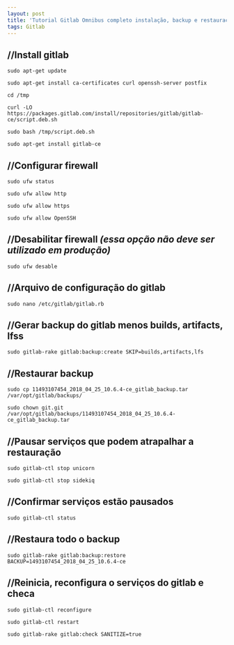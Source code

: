 ```yaml
---
layout: post
title: 'Tutorial Gitlab Omnibus completo instalação, backup e restauração '
tags: Gitlab
---
```

## //Install gitlab

```
sudo apt-get update
```

```
sudo apt-get install ca-certificates curl openssh-server postfix
```

```
cd /tmp
```

```
curl -LO https://packages.gitlab.com/install/repositories/gitlab/gitlab-ce/script.deb.sh
```

```
sudo bash /tmp/script.deb.sh
```

```
sudo apt-get install gitlab-ce
```

## //Configurar firewall

```
sudo ufw status
```

```
sudo ufw allow http
```

```
sudo ufw allow https
```

```
sudo ufw allow OpenSSH
```

## //Desabilitar firewall _(essa opção não deve ser utilizado em produção)_

```
sudo ufw desable
```

## //Arquivo de configuração do gitlab

```
sudo nano /etc/gitlab/gitlab.rb
```

## //Gerar backup do gitlab menos builds, artifacts, lfss

```
sudo gitlab-rake gitlab:backup:create SKIP=builds,artifacts,lfs
```

## //Restaurar backup

```
sudo cp 11493107454_2018_04_25_10.6.4-ce_gitlab_backup.tar /var/opt/gitlab/backups/
```

```
sudo chown git.git /var/opt/gitlab/backups/11493107454_2018_04_25_10.6.4-ce_gitlab_backup.tar
```

## //Pausar serviços que podem atrapalhar a restauração

```
sudo gitlab-ctl stop unicorn
```

```
sudo gitlab-ctl stop sidekiq
```

## //Confirmar serviços estão pausados

```
sudo gitlab-ctl status
```

## //Restaura todo o backup

```
sudo gitlab-rake gitlab:backup:restore BACKUP=1493107454_2018_04_25_10.6.4-ce
```

## //Reinicia, reconfigura o serviços do gitlab e checa

```
sudo gitlab-ctl reconfigure
```

```
sudo gitlab-ctl restart
```

```
sudo gitlab-rake gitlab:check SANITIZE=true
```
